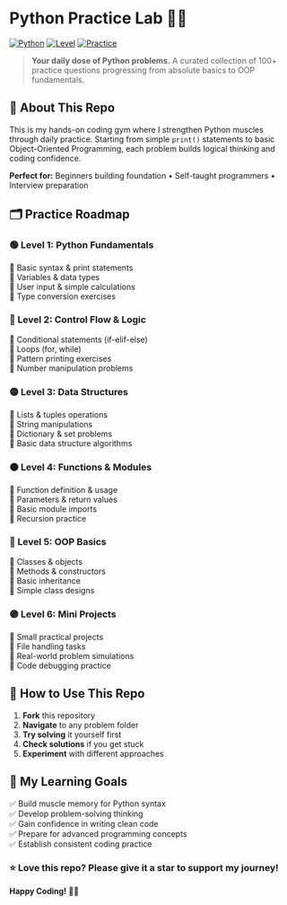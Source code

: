 # Python Practice Lab 🐍🧪

[![Python](https://img.shields.io/badge/Python-3.8%2B-blue)](https://www.python.org/)
[![Level](https://img.shields.io/badge/Level-Beginner%20to%20Intermediate-green)](https://github.com/DaniaFarooq/python-practice-lab)
[![Practice](https://img.shields.io/badge/Practice-100%2B%20Problems-orange)](https://github.com/DaniaFarooq/python-practice-lab)

> **Your daily dose of Python problems.** A curated collection of 100+ practice questions progressing from absolute basics to OOP fundamentals.

## 📖 About This Repo

This is my hands-on coding gym where I strengthen Python muscles through daily practice. Starting from simple `print()` statements to basic Object-Oriented Programming, each problem builds logical thinking and coding confidence.

**Perfect for:** Beginners building foundation • Self-taught programmers • Interview preparation

## 🗂️ Practice Roadmap

### 🟢 Level 1: Python Fundamentals
🔹 Basic syntax & print statements  
🔹 Variables & data types  
🔹 User input & simple calculations  
🔹 Type conversion exercises

### 🔵 Level 2: Control Flow & Logic
🔹 Conditional statements (if-elif-else)  
🔹 Loops (for, while)  
🔹 Pattern printing exercises  
🔹 Number manipulation problems

### 🟡 Level 3: Data Structures
🔹 Lists & tuples operations  
🔹 String manipulations  
🔹 Dictionary & set problems  
🔹 Basic data structure algorithms

### 🟠 Level 4: Functions & Modules
🔹 Function definition & usage  
🔹 Parameters & return values  
🔹 Basic module imports  
🔹 Recursion practice

### 🔴 Level 5: OOP Basics
🔹 Classes & objects  
🔹 Methods & constructors  
🔹 Basic inheritance  
🔹 Simple class designs

### 🟣 Level 6: Mini Projects
🔹 Small practical projects  
🔹 File handling tasks  
🔹 Real-world problem simulations  
🔹 Code debugging practice

## 🚀 How to Use This Repo

1. **Fork** this repository
2. **Navigate** to any problem folder
3. **Try solving** it yourself first
4. **Check solutions** if you get stuck
5. **Experiment** with different approaches

## 🎯 My Learning Goals
✅ Build muscle memory for Python syntax  
✅ Develop problem-solving thinking  
✅ Gain confidence in writing clean code  
✅ Prepare for advanced programming concepts  
✅ Establish consistent coding practice

### ⭐ Love this repo? Please give it a star to support my journey!

**Happy Coding!** 🐍✨
